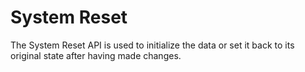 # System Reset
The System Reset API is used to initialize the data or set it back to its original state after having made changes.

<system/>
